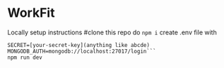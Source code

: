 # WorkFit
Locally setup instructions
#clone this repo
do ```npm i```
create .env file with
```MONGODB_URL=mongodb://localhost:27017/User
SECRET=[your-secret-key](anything like abcde)
MONGODB_AUTH=mongodb://localhost:27017/login```
npm run dev
